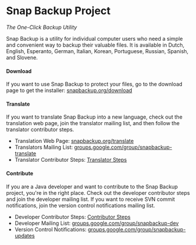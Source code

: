 Snap Backup Project
===================

*The One-Click Backup Utility*

Snap Backup is a utility for individual computer users who need a simple and convenient way to backup their valuable files.  It is available in Dutch, English, Esperanto, German, Italian, Korean, Portuguese, Russian, Spanish, and Slovene.

#### Download
If you want to use Snap Backup to protect your files, go to the download page to get the installer:
[snapbackup.org/download](http://snapbackup.org/download)

#### Translate
If you want to translate Snap Backup into a new language, check out the translation web page, join the translator mailing list, and then follow the translator contributor steps.

   * Translation Web Page: [snapbackup.org/translate](http://snapbackup.org/translate)
   * Translators Mailing List: [groups.google.com/group/snapbackup-translate](https://groups.google.com/group/snapbackup-translate)
   * Translator Contributor Steps: [Translator Steps](https://github.com/snap-backup/snapbackup/wiki/Translator-Steps)

#### Contribute
If you are a Java developer and want to contribute to the Snap Backup project, you're in the right place. Check out the developer contributor steps and join the developer mailing list. If you want to receive SVN commit notifications, join the version control notifications mailing list.

   * Developer Contributor Steps: [Contributor Steps](https://github.com/snap-backup/snapbackup/wiki/Contributor-Steps)
   * Developer Mailing List: [groups.google.com/group/snapbackup-dev](https://groups.google.com/group/snapbackup-dev)
   * Version Control Notifications: [groups.google.com/group/snapbackup-updates](https://groups.google.com/group/snapbackup-updates)
